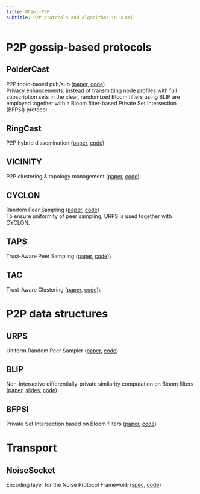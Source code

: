 ```yaml
---
title: OCaml-P2P
subtitle: P2P protocols and algorithms in OCaml
---
```


# P2P gossip-based protocols

## PolderCast

P2P topic-based pub/sub ([paper](https://hal.inria.fr/hal-01555561),
[code](https://github.com/p2pcollab/ocaml-p2p))\
Privacy enhancements: instead of transmitting node profiles with
full subscription sets in the clear, randomized Bloom filters using
BLIP are employed together with a Bloom filter-based Private Set
Intersection (BFPSI) protocol

## RingCast

P2P hybrid dissemination
([paper](https://www.distributed-systems.net/my-data/papers/2007.mw.pdf),
[code](https://github.com/p2pcollab/ocaml-p2p))

## VICINITY

P2P clustering & topology management
([paper](https://hal.inria.fr/hal-01480790/document),
[code](https://github.com/p2pcollab/ocaml-p2p))

## CYCLON

Random Peer Sampling
([paper](https://www.distributed-systems.net/my-data/papers/2005.jnsm.pdf),
[code](https://github.com/p2pcollab/ocaml-p2p))\
To ensure uniformity of peer sampling, URPS is used together with
CYCLON.

## TAPS

Trust-Aware Peer Sampling
([paper](https://tel.archives-ouvertes.fr/tel-01135867/file/JEGOU_Arnaud.pdf),
[code](https://github.com/p2pcollab/ocaml-p2p))\

## TAC

Trust-Aware Clustering
([paper](https://tel.archives-ouvertes.fr/tel-01135867/file/JEGOU_Arnaud.pdf),
[code](https://github.com/p2pcollab/ocaml-p2p))\

# P2P data structures

## URPS

Uniform Random Peer Sampler
([paper](https://hal.archives-ouvertes.fr/hal-00804430),
[code](https://github.com/p2pcollab/ocaml-urps))

## BLIP

Non-interactive differentially-private similarity computation on
Bloom filters
([paper](https://scholar.google.com/scholar?cluster=16665581281970888&hl=en),
[slides](https://malaggan.com/AGK2012.pdf),
[code](https://github.com/p2pcollab/ocaml-blip))

## BFPSI

Private Set Intersection based on Bloom filters
([paper](https://eprint.iacr.org/2013/620),
[code](https://github.com/p2pcollab/ocaml-psi))

# Transport

## NoiseSocket

Encoding layer for the Noise Protocol Framework
([spec](https://noisesocket.org/spec/noisesocket/),
[code](https://github.com/p2pcollab/ocaml-noise-socket))
